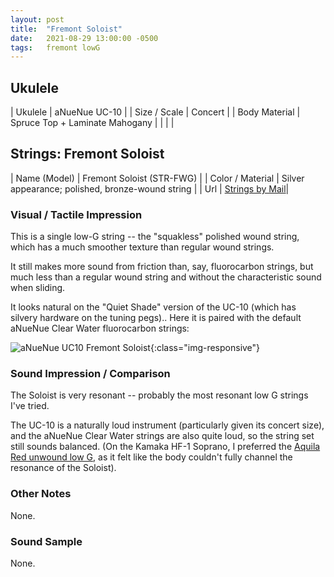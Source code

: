 ```yaml
---
layout: post
title:  "Fremont Soloist"
date:   2021-08-29 13:00:00 -0500
tags:   fremont lowG
---
```


## Ukulele

| Ukulele       | aNueNue UC-10                  |
| Size / Scale  | Concert                        |
| Body Material | Spruce Top + Laminate Mahogany |
|               |                                |


## Strings: Fremont Soloist

| Name (Model)     | Fremont Soloist (STR-FWG)                      |
| Color / Material | Silver appearance; polished, bronze-wound string                 |
| Url              | [Strings by Mail](https://www.stringsbymail.com/fremont-str-fwg-soloist-wound-low-g-string-for-sopr-conc-tenor-uke-22561.html)|



### Visual / Tactile Impression

This is a single low-G string -- the "squakless" polished wound string, which has a much smoother texture than regular wound strings. 

It still makes more sound from friction than, say, fluorocarbon strings, but much less than a regular wound string and without the characteristic sound when sliding.

It looks natural on the "Quiet Shade" version of the UC-10 (which has silvery hardware on the tuning pegs).. Here it is paired with the default aNueNue Clear Water fluorocarbon strings:

![aNueNue UC10 Fremont Soloist](/uke-strings/assets/img/uc10_fremont_soloist.jpg){:class="img-responsive"}



### Sound Impression / Comparison

The Soloist is very resonant -- probably the most resonant low G strings I've tried.

The UC-10 is a naturally loud instrument (particularly given its concert size), and the aNueNue Clear Water strings are also quite loud, so the string set still sounds balanced. (On the Kamaka HF-1 Soprano, I preferred the [Aquila Red unwound low G](https://tkuriyama.github.io/uke-strings/general/2021/08/28/Aquila-Soprano-Unwound-Low-G.html), as it felt like the body couldn't fully channel the resonance of the Soloist).


### Other Notes

None.

### Sound Sample

None.


